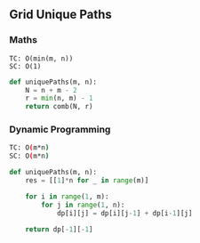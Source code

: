 ## Grid Unique Paths

### Maths
```
TC: O(min(m, n))
SC: O(1)
```
```python
def uniquePaths(m, n):
    N = n + m - 2
    r = min(n, m) - 1
    return comb(N, r)
```

### Dynamic Programming
```bash
TC: O(m*n)
SC: O(m*n)
```
```python
def uniquePaths(m, n):
    res = [[1]*n for _ in range(m)]

    for i in range(1, m):
        for j in range(1, n):
            dp[i][j] = dp[i][j-1] + dp[i-1][j]

    return dp[-1][-1]
```